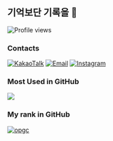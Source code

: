 ## 기억보단 기록을 📖  
![Profile views](https://gpvc.arturio.dev/hyunsangwon)

### Contacts
[![KakaoTalk](https://img.shields.io/badge/KakaoTalk-현상원FFCD00?logo=kakaotalk&logoColor=white)](https://namecard.kakao.com/hyunsama)
[![Email](https://img.shields.io/badge/Email-hyunsangwon93@gmail.com-EA4335?logo=gmail&logoColor=white)](mailto:hyunsangwon93@gmail.com)
[![Instagram](https://img.shields.io/badge/Instagram-@hyun_sw_93-DB2973?logo=instagram&logoColor=white)](https://www.instagram.com/hyun_sw_93)

### Most Used in GitHub
<div style="display: flex;">
  <img src="https://github-readme-stats.vercel.app/api/top-langs/?username=hyunsangwon&layout=compact&theme=vue&count_private=true" />
</div>

### My rank in GitHub
[![opgc](https://api.opgc.me/githubs/users/hyunsangwon/tag/?theme=dracula)](https://opgc.me/#/users/hyunsangwon)
